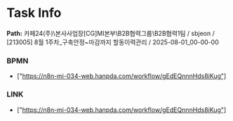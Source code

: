 # Task Info

**Path:** 카페24(주)\본사사업장\[CG]MI본부\B2B협력그룹\B2B협력1팀 / sbjeon / [213005] 8월 1주차_구축안정~마감까지 할동이력관리 / 2025-08-01_00-00-00

### BPMN
- ["https://n8n-mi-034-web.hanpda.com/workflow/gEdEQnnnHds8iKug"]

### LINK
- ["https://n8n-mi-034-web.hanpda.com/workflow/gEdEQnnnHds8iKug"]


